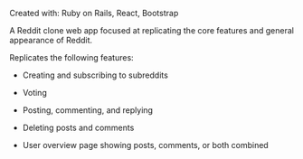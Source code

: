 Created with: Ruby on Rails, React, Bootstrap

A Reddit clone web app focused at replicating the core features and general appearance of Reddit.

Replicates the following features:

- Creating and subscribing to subreddits

- Voting

- Posting, commenting, and replying

- Deleting posts and comments

- User overview page showing posts, comments, or both combined
